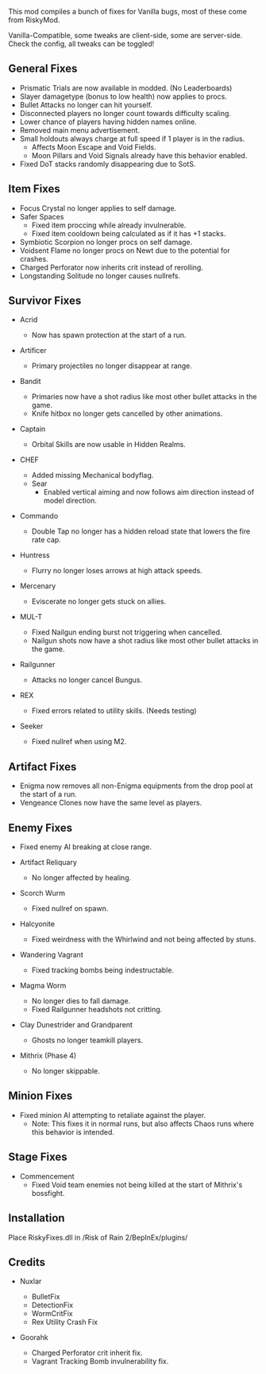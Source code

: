 This mod compiles a bunch of fixes for Vanilla bugs, most of these come from RiskyMod.

Vanilla-Compatible, some tweaks are client-side, some are server-side. Check the config, all tweaks can be toggled!

## General Fixes

- Prismatic Trials are now available in modded. (No Leaderboards)
- Slayer damagetype (bonus to low health) now applies to procs.
- Bullet Attacks no longer can hit yourself.
- Disconnected players no longer count towards difficulty scaling.
- Lower chance of players having hidden names online.
- Removed main menu advertisement.
- Small holdouts always charge at full speed if 1 player is in the radius.
	- Affects Moon Escape and Void Fields.
	- Moon Pillars and Void Signals already have this behavior enabled.
- Fixed DoT stacks randomly disappearing due to SotS.

## Item Fixes

- Focus Crystal no longer applies to self damage.
- Safer Spaces
	- Fixed item proccing while already invulnerable.
	- Fixed item cooldown being calculated as if it has +1 stacks.
- Symbiotic Scorpion no longer procs on self damage.
- Voidsent Flame no longer procs on Newt due to the potential for crashes.
- Charged Perforator now inherits crit instead of rerolling.
- Longstanding Solitude no longer causes nullrefs.

## Survivor Fixes
	
- Acrid
	- Now has spawn protection at the start of a run.
	
- Artificer
	- Primary projectiles no longer disappear at range.

- Bandit
	- Primaries now have a shot radius like most other bullet attacks in the game.
	- Knife hitbox no longer gets cancelled by other animations.
	
- Captain
	- Orbital Skills are now usable in Hidden Realms.

- CHEF
	- Added missing Mechanical bodyflag.
	- Sear
		- Enabled vertical aiming and now follows aim direction instead of model direction.
	
- Commando
	- Double Tap no longer has a hidden reload state that lowers the fire rate cap.
	
- Huntress
	- Flurry no longer loses arrows at high attack speeds.
	
- Mercenary
	- Eviscerate no longer gets stuck on allies.
	
- MUL-T
	- Fixed Nailgun ending burst not triggering when cancelled.
	- Nailgun shots now have a shot radius like most other bullet attacks in the game.
	
- Railgunner
	- Attacks no longer cancel Bungus.
	
- REX
	- Fixed errors related to utility skills. (Needs testing)
	
- Seeker
	- Fixed nullref when using M2.

## Artifact Fixes

- Enigma now removes all non-Enigma equipments from the drop pool at the start of a run.
- Vengeance Clones now have the same level as players.

## Enemy Fixes

- Fixed enemy AI breaking at close range.

- Artifact Reliquary
	- No longer affected by healing.
	
- Scorch Wurm
	- Fixed nullref on spawn.
	
- Halcyonite
	- Fixed weirdness with the Whirlwind and not being affected by stuns.
	
- Wandering Vagrant
	- Fixed tracking bombs being indestructable.

- Magma Worm
	- No longer dies to fall damage.
	- Fixed Railgunner headshots not critting.
	
- Clay Dunestrider and Grandparent
	- Ghosts no longer teamkill players.
	
- Mithrix (Phase 4)
	- No longer skippable.
	
## Minion Fixes

- Fixed minion AI attempting to retaliate against the player.
	- Note: This fixes it in normal runs, but also affects Chaos runs where this behavior is intended.
	
## Stage Fixes

- Commencement
	- Fixed Void team enemies not being killed at the start of Mithrix's bossfight.

## Installation
Place RiskyFixes.dll in /Risk of Rain 2/BepInEx/plugins/

## Credits

- Nuxlar
	- BulletFix
	- DetectionFix
	- WormCritFix
	- Rex Utility Crash Fix
	
- Goorahk
	- Charged Perforator crit inherit fix.
	- Vagrant Tracking Bomb invulnerability fix.